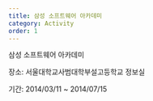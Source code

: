 ```yaml
---
title: 삼성 소프트웨어 아카데미
category: Activity
order: 1
---
```


삼성 소프트웨어 아카데미

장소: 서울대학교사범대학부설고등학교 정보실

기간: 2014/03/11 ~ 2014/07/15